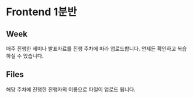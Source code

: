 # Frontend 1분반

## Week
매주 진행한 세미나 발표자료를 진행 주차에 따라 업로드합니다.
언제든 확인하고 복습하실 수 있습니다.

## Files
해당 주차에 진행한 진행자의 이름으로 파일이 업로드 됩니다.
